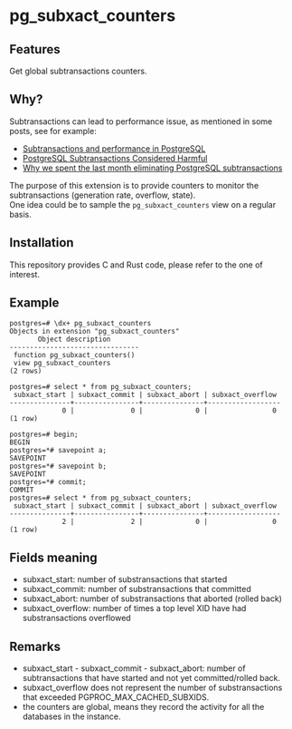 pg_subxact_counters
===================

Features
--------

Get global subtransactions counters.

Why?
--------

Subtransactions can lead to performance issue, as
mentioned in some posts, see for example:

- [Subtransactions and performance in PostgreSQL](https://www.cybertec-postgresql.com/en/subtransactions-and-performance-in-postgresql/)
- [PostgreSQL Subtransactions Considered Harmful](https://postgres.ai/blog/20210831-postgresql-subtransactions-considered-harmful)
- [Why we spent the last month eliminating PostgreSQL subtransactions](https://about.gitlab.com/blog/2021/09/29/why-we-spent-the-last-month-eliminating-postgresql-subtransactions/)

The purpose of this extension is to provide counters to
monitor the subtransactions (generation rate, overflow, state).  
One idea could be to sample the `pg_subxact_counters` view on a regular basis.

Installation
--------

This repository provides C and Rust code, please
refer to the one of interest.

Example
--------

```
postgres=# \dx+ pg_subxact_counters
Objects in extension "pg_subxact_counters"
       Object description
--------------------------------
 function pg_subxact_counters()
 view pg_subxact_counters
(2 rows)

postgres=# select * from pg_subxact_counters;
 subxact_start | subxact_commit | subxact_abort | subxact_overflow
---------------+----------------+---------------+------------------
             0 |              0 |             0 |                0
(1 row)

postgres=# begin;
BEGIN
postgres=*# savepoint a;
SAVEPOINT
postgres=*# savepoint b;
SAVEPOINT
postgres=*# commit;
COMMIT
postgres=# select * from pg_subxact_counters;
 subxact_start | subxact_commit | subxact_abort | subxact_overflow
---------------+----------------+---------------+------------------
             2 |              2 |             0 |                0
(1 row)
```

Fields meaning
--------

* subxact_start: number of substransactions that started
* subxact_commit: number of substransactions that committed
* subxact_abort: number of substransactions that aborted (rolled back)
* subxact_overflow: number of times a top level XID have had substransactions overflowed

Remarks
--------
* subxact_start - subxact_commit - subxact_abort: number of subtransactions that have started and not yet committed/rolled back.
* subxact_overflow does not represent the number of substransactions that exceeded PGPROC_MAX_CACHED_SUBXIDS.
* the counters are global, means they record the activity for all the databases in the instance.
